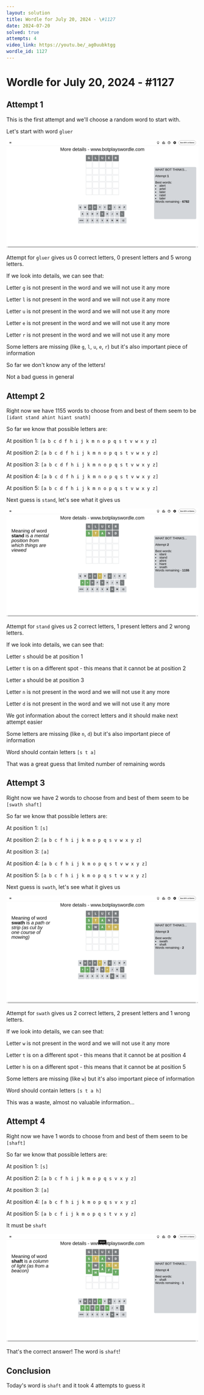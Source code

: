 ```yaml
---
layout: solution
title: Wordle for July 20, 2024 - \#1127
date: 2024-07-20
solved: true
attempts: 4
video_link: https://youtu.be/_ag0uubktgg
wordle_id: 1127
---
```


# Wordle for July 20, 2024 - \#1127

## Attempt 1

This is the first attempt and we'll choose a random word to start with.

Let's start with word `gluer`

![Attempt 1](2024-07-20/attempt-1.png)

Attempt for `gluer` gives us 0 correct letters, 0 present letters and 5 wrong letters.

If we look into details, we can see that:

Letter `g` is not present in the word and we will not use it any more

Letter `l` is not present in the word and we will not use it any more

Letter `u` is not present in the word and we will not use it any more

Letter `e` is not present in the word and we will not use it any more

Letter `r` is not present in the word and we will not use it any more

Some letters are missing (like `g`, `l`, `u`, `e`, `r`) but it's also important piece of information

So far we don't know any of the letters!

Not a bad guess in general



## Attempt 2

Right now we have 1155 words to choose from and best of them seem to be `[idant stand ahint hiant snath]`

So far we know that possible letters are:

At position 1: `[a b c d f h i j k m n o p q s t v w x y z]`

At position 2: `[a b c d f h i j k m n o p q s t v w x y z]`

At position 3: `[a b c d f h i j k m n o p q s t v w x y z]`

At position 4: `[a b c d f h i j k m n o p q s t v w x y z]`

At position 5: `[a b c d f h i j k m n o p q s t v w x y z]`

Next guess is `stand`, let's see what it gives us

![Attempt 2](2024-07-20/attempt-2.png)

Attempt for `stand` gives us 2 correct letters, 1 present letters and 2 wrong letters.

If we look into details, we can see that:

Letter `s` should be at position 1

Letter `t` is on a different spot - this means that it cannot be at position 2

Letter `a` should be at position 3

Letter `n` is not present in the word and we will not use it any more

Letter `d` is not present in the word and we will not use it any more

We got information about the correct letters and it should make next attempt easier

Some letters are missing (like `n`, `d`) but it's also important piece of information

Word should contain letters `[s t a]`

That was a great guess that limited number of remaining words



## Attempt 3

Right now we have 2 words to choose from and best of them seem to be `[swath shaft]`

So far we know that possible letters are:

At position 1: `[s]`

At position 2: `[a b c f h i j k m o p q s v w x y z]`

At position 3: `[a]`

At position 4: `[a b c f h i j k m o p q s t v w x y z]`

At position 5: `[a b c f h i j k m o p q s t v w x y z]`

Next guess is `swath`, let's see what it gives us

![Attempt 3](2024-07-20/attempt-3.png)

Attempt for `swath` gives us 2 correct letters, 2 present letters and 1 wrong letters.

If we look into details, we can see that:

Letter `w` is not present in the word and we will not use it any more

Letter `t` is on a different spot - this means that it cannot be at position 4

Letter `h` is on a different spot - this means that it cannot be at position 5

Some letters are missing (like `w`) but it's also important piece of information

Word should contain letters `[s t a h]`

This was a waste, almost no valuable information...



## Attempt 4

Right now we have 1 words to choose from and best of them seem to be `[shaft]`

So far we know that possible letters are:

At position 1: `[s]`

At position 2: `[a b c f h i j k m o p q s v x y z]`

At position 3: `[a]`

At position 4: `[a b c f h i j k m o p q s v x y z]`

At position 5: `[a b c f i j k m o p q s t v x y z]`

It must be `shaft`

![Attempt 4](2024-07-20/attempt-4.png)

That's the correct answer! The word is `shaft`!

## Conclusion

Today's word is `shaft` and it took 4 attempts to guess it

